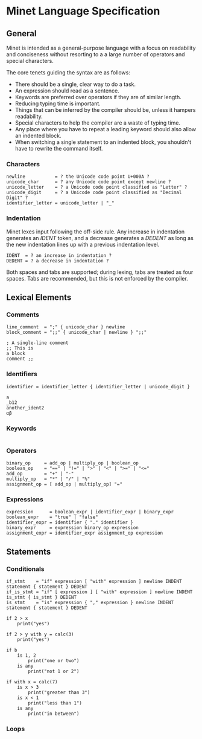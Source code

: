 # Minet Language Specification
## General
Minet is intended as a general-purpose language with a focus on readability and conciseness without resorting to a a large number of operators and special characters.

The core tenets guiding the syntax are as follows:
* There should be a single, clear way to do a task.
* An expression should read as a sentence.
* Keywords are preferred over operators if they are of similar length.
* Reducing typing time is important.
* Things that can be inferred by the compiler should be, unless it hampers readability.
* Special characters to help the compiler are a waste of typing time.
* Any place where you have to repeat a leading keyword should also allow an indented block.
* When switching a single statement to an indented block, you shouldn't have to rewrite the command itself.

### Characters
```
newline           = ? the Unicode code point U+000A ?
unicode_char      = ? any Unicode code point except newline ?
unicode_letter    = ? a Unicode code point classified as "Letter" ?
unicode_digit     = ? a Unicode code point classified as "Decimal Digit" ?
identifier_letter = unicode_letter | "_"
```
### Indentation
Minet lexes input following the off-side rule. Any increase in indentation generates an *IDENT* token, and a decrease generates a *DEDENT* as long as the new indentation lines up with a previous indentation level.
```
IDENT  = ? an increase in indentation ?
DEDENT = ? a decrease in indentation ?
```
Both spaces and tabs are supported; during lexing, tabs are treated as four spaces. Tabs are recommended, but this is not enforced by the compiler.
## Lexical Elements
### Comments
```
line_comment  = ";" { unicode_char } newline
block_comment = ";;" { unicode_char | newline } ";;"
```
```
; A single-line comment
;; This is
a block
comment ;;
```
### Identifiers
```
identifier = identifier_letter { identifier_letter | unicode_digit }
```
```
a
_b12
another_ident2
αβ
```
### Keywords
```
```
### Operators
```
binary_op     = add_op | multiply_op | boolean_op
boolean_op    = "==" | "!=" | ">" | "<" | ">=" | "<="
add_op        = "+" | "-"
multiply_op   = "*" | "/" | "%"
assignment_op = [ add_op | multiply_op] "="
```
### Expressions
```
expression      = boolean_expr | identifier_expr | binary_expr
boolean_expr    = "true" | "false"
identifier_expr = identifier { "." identifier }
binary_expr     = expression binary_op expression
assignment_expr = identifier_expr assignment_op expression
```
## Statements
### Conditionals
```
if_stmt    = "if" expression [ "with" expression ] newline INDENT statement { statement } DEDENT
if_is_stmt = "if" [ expression ] [ "with" expression ] newline INDENT is_stmt { is_stmt } DEDENT
is_stmt    = "is" expression { "," expression } newline INDENT statement { statement } DEDENT
```
```
if 2 > x
    print("yes")

if 2 > y with y = calc(3)
    print("yes")

if b
    is 1, 2
        print("one or two")
    is any
        print("not 1 or 2")

if with x = calc(7)
    is x > 3
        print("greater than 3")
    is x < 1
        print("less than 1")
    is any
        print("in between")
```
### Loops
```
```
